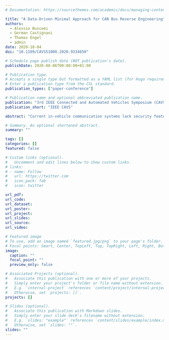 ```yaml
---
# Documentation: https://sourcethemes.com/academic/docs/managing-content/

title: "A Data-Driven Minimal Approach for CAN Bus Reverse Engineering"
authors: 
  - Alessio Buscemi
  - German Castignani
  - Thomas Engel
  - admin
date: 2020-10-04
doi: "10.1109/CAVS51000.2020.9334650"

# Schedule page publish date (NOT publication's date).
publishDate: 2020-08-06T00:00:00+01:00

# Publication type.
# Accepts a single type but formatted as a YAML list (for Hugo requirements).
# Enter a publication type from the CSL standard.
publication_types: ["paper-conference"]

# Publication name and optional abbreviated publication name.
publication: "3rd IEEE Connected and Automated Vehicles Symposium (CAVS)"
publication_short: "IEEE CAVS"

abstract: "Current in-vehicle communication systems lack security features, such as encryption and secure authentication. The approach most commonly used by car manufacturers is to achieve security through obscurity – keep the proprietary format used to encode the information secret. However, it is still possible to decode this information via reverse engineering. Existing reverse engineering methods typically require physical access to the vehicle and are time consuming. In this paper, we present a Machine Learning-based method that performs automated Controller Area Network (CAN) bus reverse engineering while requiring minimal time, hardware equipment, and potentially no physical access to the vehicle. Our results demonstrate high accuracy in identifying critical vehicle functions just from analysing raw traces of CAN data."

# Summary. An optional shortened abstract.
summary: ""

tags: []
categories: []
featured: false

# Custom links (optional).
#   Uncomment and edit lines below to show custom links.
# links:
# - name: Follow
#   url: https://twitter.com
#   icon_pack: fab
#   icon: twitter

url_pdf:
url_code:
url_dataset:
url_poster:
url_project:
url_slides:
url_source:
url_video:

# Featured image
# To use, add an image named `featured.jpg/png` to your page's folder. 
# Focal points: Smart, Center, TopLeft, Top, TopRight, Left, Right, BottomLeft, Bottom, BottomRight.
image:
  caption: ""
  focal_point: ""
  preview_only: false

# Associated Projects (optional).
#   Associate this publication with one or more of your projects.
#   Simply enter your project's folder or file name without extension.
#   E.g. `internal-project` references `content/project/internal-project/index.md`.
#   Otherwise, set `projects: []`.
projects: []

# Slides (optional).
#   Associate this publication with Markdown slides.
#   Simply enter your slide deck's filename without extension.
#   E.g. `slides: "example"` references `content/slides/example/index.md`.
#   Otherwise, set `slides: ""`.
slides: ""
---
```

